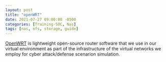 ```yaml
---
layout: post
title: "openWRT"
date: 2021-07-27 09:00:00 -0500
categories: [Training-SOC, Nas]
tags: [nas, nfs, storage, guide]
---
```


[OpenWRT](https://openwrt.org/) is lightweight open-source router software that we use in our virtual environment as part of the infrastructure of the virtual networks we employ for cyber attack/defense scenarion simulation. 